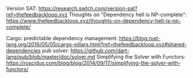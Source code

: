 Version SAT: https://research.swtch.com/version-sat?ref=thefeedbackloop.xyz
Thoughts on "Dependency hell is NP-complete": https://www.thefeedbackloop.xyz/thoughts-on-dependency-hell-is-np-complete/

Cargo: predictable dependency management: https://blog.rust-lang.org/2016/05/05/cargo-pillars.html?ref=thefeedbackloop.xyz#shared-dependencies
pub solver: https://github.com/dart-lang/pub/blob/master/doc/solver.md
Simplifying the Solver with Functors: https://roscidus.com/blog/blog/2014/09/17/simplifying-the-solver-with-functors/